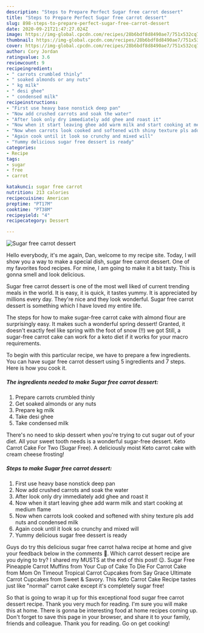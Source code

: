 ```yaml
---
description: "Steps to Prepare Perfect Sugar free carrot dessert"
title: "Steps to Prepare Perfect Sugar free carrot dessert"
slug: 898-steps-to-prepare-perfect-sugar-free-carrot-dessert
date: 2020-09-21T21:47:27.024Z
image: https://img-global.cpcdn.com/recipes/28b6bdf8d8490ae7/751x532cq70/sugar-free-carrot-dessert-recipe-main-photo.jpg
thumbnail: https://img-global.cpcdn.com/recipes/28b6bdf8d8490ae7/751x532cq70/sugar-free-carrot-dessert-recipe-main-photo.jpg
cover: https://img-global.cpcdn.com/recipes/28b6bdf8d8490ae7/751x532cq70/sugar-free-carrot-dessert-recipe-main-photo.jpg
author: Cory Jordan
ratingvalue: 3.6
reviewcount: 9
recipeingredient:
- " carrots crumbled thinly"
- " soaked almonds or any nuts"
- " kg milk"
- " desi ghee"
- " condensed milk"
recipeinstructions:
- "First use heavy base nonstick deep pan"
- "Now add crushed carrots and soak the water"
- "After look only dry immediately add ghee and roast it"
- "Now when it start leaving ghee add warm milk and start cooking at medium flame"
- "Now when carrots look cooked and softened with shiny texture pls add nuts and condensed milk"
- "Again cook until it look so crunchy and mixed will"
- "Yummy delicious sugar free dessert is ready"
categories:
- Recipe
tags:
- sugar
- free
- carrot

katakunci: sugar free carrot 
nutrition: 213 calories
recipecuisine: American
preptime: "PT17M"
cooktime: "PT38M"
recipeyield: "4"
recipecategory: Dessert

---
```



![Sugar free carrot dessert](https://img-global.cpcdn.com/recipes/28b6bdf8d8490ae7/751x532cq70/sugar-free-carrot-dessert-recipe-main-photo.jpg)

Hello everybody, it's me again, Dan, welcome to my recipe site. Today, I will show you a way to make a special dish, sugar free carrot dessert. One of my favorites food recipes. For mine, I am going to make it a bit tasty. This is gonna smell and look delicious.

Sugar free carrot dessert is one of the most well liked of current trending meals in the world. It is easy, it is quick, it tastes yummy. It is appreciated by millions every day. They're nice and they look wonderful. Sugar free carrot dessert is something which I have loved my entire life.

The steps for how to make sugar-free carrot cake with almond flour are surprisingly easy. It makes such a wonderful spring dessert! Granted, it doesn&#39;t exactly feel like spring with the foot of snow (!!) we got Still, a sugar-free carrot cake can work for a keto diet if it works for your macro requirements.


To begin with this particular recipe, we have to prepare a few ingredients. You can have sugar free carrot dessert using 5 ingredients and 7 steps. Here is how you cook it.

<!--inarticleads1-->

##### The ingredients needed to make Sugar free carrot dessert:

1. Prepare  carrots crumbled thinly
1. Get  soaked almonds or any nuts
1. Prepare  kg milk
1. Take  desi ghee
1. Take  condensed milk


There&#39;s no need to skip dessert when you&#39;re trying to cut sugar out of your diet. All your sweet tooth needs is a wonderful sugar-free dessert. Keto Carrot Cake For Two (Sugar Free). A deliciously moist Keto carrot cake with cream cheese frosting! 

<!--inarticleads2-->

##### Steps to make Sugar free carrot dessert:

1. First use heavy base nonstick deep pan
1. Now add crushed carrots and soak the water
1. After look only dry immediately add ghee and roast it
1. Now when it start leaving ghee add warm milk and start cooking at medium flame
1. Now when carrots look cooked and softened with shiny texture pls add nuts and condensed milk
1. Again cook until it look so crunchy and mixed will
1. Yummy delicious sugar free dessert is ready


Guys do try this delicious sugar free carrot halwa recipe at home and give your feedback below in the comments 🤩. Which carrot dessert recipe are you dying to try? I shared my MUSTS at the end of this post! 😉. Sugar Free Pineapple Carrot Muffins from Your Cup of Cake To Die For Carrot Cake from Mom On Timeout Tropical Carrot Cupcakes from Say Grace Ultimate Carrot Cupcakes from Sweet &amp; Savory. This Keto Carrot Cake Recipe tastes just like &#34;normal&#34; carrot cake except it&#39;s completely sugar free! 

So that is going to wrap it up for this exceptional food sugar free carrot dessert recipe. Thank you very much for reading. I'm sure you will make this at home. There is gonna be interesting food at home recipes coming up. Don't forget to save this page in your browser, and share it to your family, friends and colleague. Thank you for reading. Go on get cooking!
